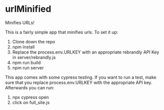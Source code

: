 # urlMinified
Minifies URLs!


This is a fairly simple app that minifies urls. To set it up:

1) Clone down the repo
2) npm install
3) Replace the process.env.URLKEY with an appropriate rebrandly API Key in server/rebrandly.js
4) npm run build
5) npm run server


This app comes with some cypress testing. If you want to run a test, make sure that you replace process.env.URLKEY with the appropriate API key. Afterwards you can run:

1) npx cypress open
2) click on full_site.js
